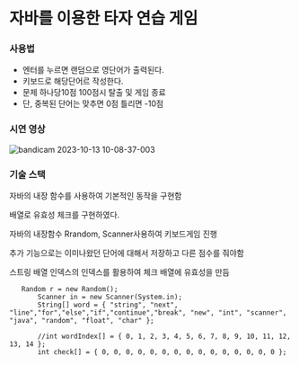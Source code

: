 자바를 이용한 타자 연습 게임
======
### 사용법

* 엔터를 누르면 랜덤으로 영단어가 출력된다.
* 키보드로 해당단어르 작성한다.
* 문제 하나당10점 100점시 탈출 및 게임 종료
* 단, 중복된 단어는 맞추면 0점 틀리면 -10점

### 시연 영상
![bandicam 2023-10-13 10-08-37-003](https://github.com/minminjee/202310_keyGame/assets/157664207/4eb5801c-ccfe-40a6-85dc-90281a60207f)

### 기술 스택
자바의 내장 함수를 사용하여 기본적인 동작을 구현함   

배열로 유효성 체크를 구현하였다.

자바의 내장함수 Rrandom, Scanner사용하여 키보드게임 진행

추가 기능으로는 이미나왔던 단어에 대해서 저장하고 다른 점수를 줘야함

 스트링 배열 인덱스의 인덱스를 활용하여 체크 배열에 유효성을 만듬
 ```
	Random r = new Random();
		Scanner in = new Scanner(System.in);
		String[] word = { "string", "next", "line","for","else","if","continue","break", "new", "int", "scanner", "java", "random", "float", "char" };

		//int wordIndex[] = { 0, 1, 2, 3, 4, 5, 6, 7, 8, 9, 10, 11, 12, 13, 14 };
		int check[] = { 0, 0, 0, 0, 0, 0, 0, 0, 0, 0, 0, 0, 0, 0, 0 };
```

